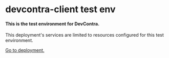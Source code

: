 # devcontra-client test env

#### This is the test environment for DevContra. 

This deployment's services are limited to resources configured for this test environment. 

[Go to deployment.](devcontra-client-next-git-test.colemars.now.sh)
